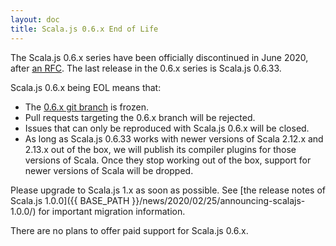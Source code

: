 ```yaml
---
layout: doc
title: Scala.js 0.6.x End of Life
---
```


The Scala.js 0.6.x series have been officially discontinued in June 2020, after [an RFC](https://github.com/scala-js/scala-js/issues/4045).
The last release in the 0.6.x series is Scala.js 0.6.33.

Scala.js 0.6.x being EOL means that:

* The [0.6.x git branch](https://github.com/scala-js/scala-js/tree/0.6.x) is frozen.
* Pull requests targeting the 0.6.x branch will be rejected.
* Issues that can only be reproduced with Scala.js 0.6.x will be closed.
* As long as Scala.js 0.6.33 works with newer versions of Scala 2.12.x and 2.13.x out of the box, we will publish its compiler plugins for those versions of Scala.
  Once they stop working out of the box, support for newer versions of Scala will be dropped.

Please upgrade to Scala.js 1.x as soon as possible.
See [the release notes of Scala.js 1.0.0]({{ BASE_PATH }}/news/2020/02/25/announcing-scalajs-1.0.0/) for important migration information.

There are no plans to offer paid support for Scala.js 0.6.x.
